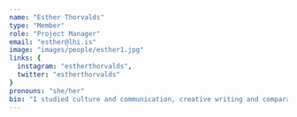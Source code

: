 ```yaml
---
name: "Esther Thorvalds"
type: "Member"
role: "Project Manager"
email: "esther@lhi.is"
image: "images/people/esther1.jpg"
links: {
  instagram: "estherthorvalds",
  twitter: "estherthorvalds"
}
pronouns: "she/her"
bio: "I studied culture and communication, creative writing and comparative literature. I have been working in the music and culture industry for a decade; managing, planning and promoting all sorts of music projects, artists, festivals and conferences in Iceland as well as abroad. I'm the executive director of Girls Rock! Icealnd and passionate about promoting equality and diversity."
---
```


